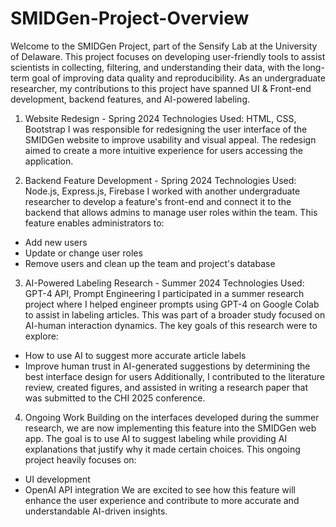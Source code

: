# SMIDGen-Project-Overview
Welcome to the SMIDGen Project, part of the Sensify Lab at the University of Delaware. This project focuses on developing user-friendly tools to assist scientists in collecting, filtering, and understanding their data, with the long-term goal of improving data quality and reproducibility. As an undergraduate researcher, my contributions to this project have spanned UI & Front-end development, backend features, and AI-powered labeling.

1. Website Redesign - Spring 2024
Technologies Used: HTML, CSS, Bootstrap
I was responsible for redesigning the user interface of the SMIDGen website to improve usability and visual appeal. The redesign aimed to create a more intuitive experience for users accessing the application.

2. Backend Feature Development - Spring 2024
Technologies Used: Node.js, Express.js, Firebase
I worked with another undergraduate researcher to develop a feature's front-end and connect it to the backend that allows admins to manage user roles within the team. This feature enables administrators to:
- Add new users
- Update or change user roles
- Remove users and clean up the team and project's database

3. AI-Powered Labeling Research - Summer 2024
Technologies Used: GPT-4 API, Prompt Engineering
I participated in a summer research project where I helped engineer prompts using GPT-4 on Google Colab to assist in labeling articles. This was part of a broader study focused on AI-human interaction dynamics. The key goals of this research were to explore:
- How to use AI to suggest more accurate article labels
- Improve human trust in AI-generated suggestions by determining the best interface design for users
Additionally, I contributed to the literature review, created figures, and assisted in writing a research paper that was submitted to the CHI 2025 conference.

4. Ongoing Work
Building on the interfaces developed during the summer research, we are now implementing this feature into the SMIDGen web app. The goal is to use AI to suggest labeling while providing AI explanations that justify why it made certain choices. This ongoing project heavily focuses on:
- UI development
- OpenAI API integration
We are excited to see how this feature will enhance the user experience and contribute to more accurate and understandable AI-driven insights.
